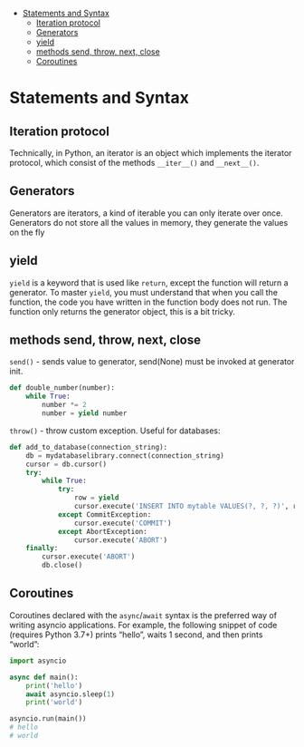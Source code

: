 <!-- TOC -->
* [Statements and Syntax](#statements-and-syntax)
  * [Iteration protocol](#iteration-protocol)
  * [Generators](#generators)
  * [yield](#yield)
  * [methods send, throw, next, close](#methods-send-throw-next-close)
  * [Coroutines](#coroutines)
<!-- TOC -->

# Statements and Syntax

## Iteration protocol

Technically, in Python, an iterator is an object which implements the iterator protocol, which consist of the
methods `__iter__()` and `__next__()`.

## Generators

Generators are iterators, a kind of iterable you can only iterate over once. Generators do not store all the values in
memory, they generate the values on the fly

## yield

`yield` is a keyword that is used like `return`, except the function will return a generator.
To master `yield`, you must understand that when you call the function, the code you have written in the function body
does not run. The function only returns the generator object, this is a bit tricky.

## methods send, throw, next, close

`send()` - sends value to generator, send(None) must be invoked at generator init.

```python
def double_number(number):
    while True:
        number *= 2
        number = yield number
```

`throw()` - throw custom exception. Useful for databases:

```python
def add_to_database(connection_string):
    db = mydatabaselibrary.connect(connection_string)
    cursor = db.cursor()
    try:
        while True:
            try:
                row = yield
                cursor.execute('INSERT INTO mytable VALUES(?, ?, ?)', row)
            except CommitException:
                cursor.execute('COMMIT')
            except AbortException:
                cursor.execute('ABORT')
    finally:
        cursor.execute('ABORT')
        db.close()
```

## Coroutines

Coroutines declared with the `async`/`await` syntax is the preferred way of writing asyncio applications. For example,
the following snippet of code (requires Python 3.7+) prints “hello”, waits 1 second, and then prints “world”:

```python
import asyncio

async def main():
    print('hello')
    await asyncio.sleep(1)
    print('world')

asyncio.run(main())
# hello
# world
```
